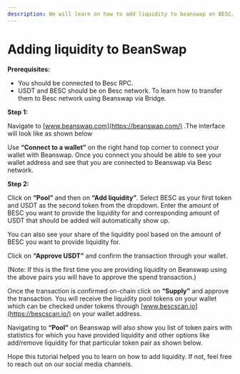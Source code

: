 ```yaml
---
description: We will learn on how to add liquidity to beanswap on BESC/USDT pair.
---
```


# Adding liquidity to BeanSwap

**Prerequisites:**

* You should be connected to Besc RPC.
* USDT and BESC should be on Besc network. To learn how to transfer them to Besc network using Beanswap via Bridge.

**Step 1:**

Navigate to [www.beanswap.com](https://beanswap.com/) .The interface will look like as shown below


Use **“Connect to a wallet”** on the right hand top corner to connect your wallet with Beanswap. Once you connect you should be able to see your wallet address and see that you are connected to Beanswap via Besc network.



  
**Step 2:**

Click on **“Pool”** and then on **“Add liquidity”**. Select BESC as your first token and USDT as the second token from the dropdown. Enter the amount of BESC you want to provide the liquidity for and corresponding amount of USDT that should be added will automatically show up.

You can also see your share of the liquidity pool based on the amount of BESC you want to provide liquidity for.



Click on **“Approve USDT”** and confirm the transaction through your wallet.

\(Note: If this is the first time you are providing liquidity on Beanswap using the above pairs you will have to approve the spend transaction.\)

Once the transaction is confirmed on-chain click on **“Supply”** and approve the transaction. You will receive the liquidity pool tokens on your wallet which can be checked under tokens through [www.bescscan.io](https://bescscan.io/) on your wallet address.

Navigating to **“Pool”** on Beanswap will also show you list of token pairs with statistics for which you have provided liquidity and other options like add/remove liquidity for that particular token pair as shown below.


Hope this tutorial helped you to learn on how to add liquidity. If not, feel free to reach out on our social media channels.

